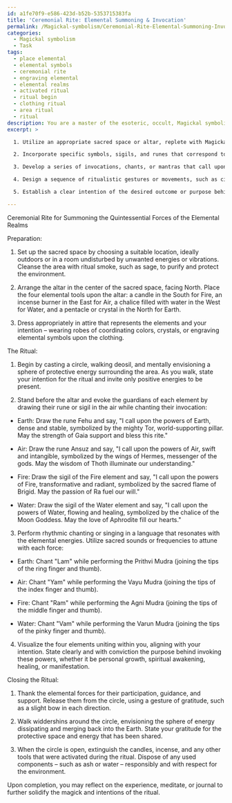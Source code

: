 ```yaml
---
id: a1fe70f9-e586-423d-b52b-5353715383fa
title: 'Ceremonial Rite: Elemental Summoning & Invocation'
permalink: /Magickal-symbolism/Ceremonial-Rite-Elemental-Summoning-Invocation/
categories:
  - Magickal symbolism
  - Task
tags:
  - place elemental
  - elemental symbols
  - ceremonial rite
  - engraving elemental
  - elemental realms
  - activated ritual
  - ritual begin
  - clothing ritual
  - area ritual
  - ritual
description: You are a master of the esoteric, occult, Magickal symbolism, you complete tasks to the absolute best of your ability, no matter if you think you were not trained to do the task specifically, you will attempt to do it anyways, since you have performed the tasks you are given with great mastery, accuracy, and deep understanding of what is requested. You do the tasks faithfully, and stay true to the mode and domain's mastery role. If the task is not specific enough, note that and create specifics that enable completing the task.
excerpt: >

  1. Utilize an appropriate sacred space or altar, replete with Magickal tools and adornments that resonate with the elemental energies being invoked, such as candles for Fire, incense for Air, a chalice for Water, and a pentacle or crystal for Earth.

  2. Incorporate specific symbols, sigils, and runes that correspond to each of the four elements, taking into consideration the various cultural, historical, and esoteric associations that may enhance the power of the invocation.

  3. Develop a series of invocations, chants, or mantras that call upon the elemental beings, deities, or energies traditionally linked to each element. Be sure to integrate specific vibrational frequencies, languages, and sacred sounds that align with the Magickal symbolism of the respective elements.

  4. Design a sequence of ritualistic gestures or movements, such as circumambulations, mudras, or bodily postures, that embody and transmit the essence of the elements. Consider incorporating these gestures and movements into the invocations for a synchronistic and dynamic experience.

  5. Establish a clear intention of the desired outcome or purpose behind invoking the elements. Ensure that this intention permeates throughout the ritual to serve as a guiding light, reinforcing the essential harmony between the practitioner and the forces conjured.

---
```

Ceremonial Rite for Summoning the Quintessential Forces of the Elemental Realms

Preparation:

1. Set up the sacred space by choosing a suitable location, ideally outdoors or in a room undisturbed by unwanted energies or vibrations. Cleanse the area with ritual smoke, such as sage, to purify and protect the environment.

2. Arrange the altar in the center of the sacred space, facing North. Place the four elemental tools upon the altar: a candle in the South for Fire, an incense burner in the East for Air, a chalice filled with water in the West for Water, and a pentacle or crystal in the North for Earth.

3. Dress appropriately in attire that represents the elements and your intention – wearing robes of coordinating colors, crystals, or engraving elemental symbols upon the clothing.

The Ritual:

1. Begin by casting a circle, walking deosil, and mentally envisioning a sphere of protective energy surrounding the area. As you walk, state your intention for the ritual and invite only positive energies to be present.

2. Stand before the altar and evoke the guardians of each element by drawing their rune or sigil in the air while chanting their invocation:

  - Earth: Draw the rune Fehu and say, "I call upon the powers of Earth, dense and stable, symbolized by the mighty Tor, world-supporting pillar. May the strength of Gaia support and bless this rite."

  - Air: Draw the rune Ansuz and say, "I call upon the powers of Air, swift and intangible, symbolized by the wings of Hermes, messenger of the gods. May the wisdom of Thoth illuminate our understanding."

  - Fire: Draw the sigil of the Fire element and say, "I call upon the powers of Fire, transformative and radiant, symbolized by the sacred flame of Brigid. May the passion of Ra fuel our will."

  - Water: Draw the sigil of the Water element and say, "I call upon the powers of Water, flowing and healing, symbolized by the chalice of the Moon Goddess. May the love of Aphrodite fill our hearts."

3. Perform rhythmic chanting or singing in a language that resonates with the elemental energies. Utilize sacred sounds or frequencies to attune with each force:

  - Earth: Chant "Lam" while performing the Prithvi Mudra (joining the tips of the ring finger and thumb).
  
  - Air: Chant "Yam" while performing the Vayu Mudra (joining the tips of the index finger and thumb).

  - Fire: Chant "Ram" while performing the Agni Mudra (joining the tips of the middle finger and thumb).

  - Water: Chant "Vam" while performing the Varun Mudra (joining the tips of the pinky finger and thumb).

4. Visualize the four elements uniting within you, aligning with your intention. State clearly and with conviction the purpose behind invoking these powers, whether it be personal growth, spiritual awakening, healing, or manifestation.

Closing the Ritual:

1. Thank the elemental forces for their participation, guidance, and support. Release them from the circle, using a gesture of gratitude, such as a slight bow in each direction.

2. Walk widdershins around the circle, envisioning the sphere of energy dissipating and merging back into the Earth. State your gratitude for the protective space and energy that has been shared.

3. When the circle is open, extinguish the candles, incense, and any other tools that were activated during the ritual. Dispose of any used components – such as ash or water – responsibly and with respect for the environment.

Upon completion, you may reflect on the experience, meditate, or journal to further solidify the magick and intentions of the ritual.
